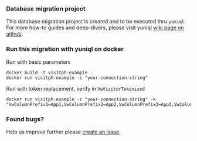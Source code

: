 
### Database migration project
This database migration project is created and to be executed thru `yuniql`. 
For more how-to guides and deep-divers, please visit yuniql [wiki page on github](https://github.com/rdagumampan/yuniql/wiki).

### Run this migration with yuniql on docker

Run with basic parameters
```
docker build -t visitph-example .
docker run visitph-example -c "your-connection-string"
```

Run with token replacement, verify in `VwVisitorTokenized`
```
docker run visitph-example -c "your-connection-string" -k "VwColumnPrefix1=App1,VwColumnPrefix2=App2,VwColumnPrefix3=App3,VwColumnPrefix4=App4"
```

### Found bugs?

Help us improve further please [create an issue](https://github.com/rdagumampan/yuniql/issues/new).